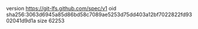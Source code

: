version https://git-lfs.github.com/spec/v1
oid sha256:3063d6945a85d86bd58c7089ae5253d75dd403a12bf7022822fd9302041d9d1a
size 62253
